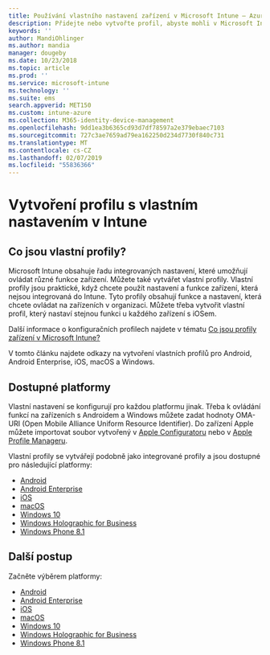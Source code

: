 ```yaml
---
title: Používání vlastního nastavení zařízení v Microsoft Intune – Azure | Microsoft Docs
description: Přidejte nebo vytvořte profil, abyste mohli v Microsoft Intune použít vlastní nastavení zařízení se systémy Windows Phone, Windows 8.1, Windows 10 a novějšími, Android, Anndroid Enterprise, macOS a iOS.
keywords: ''
author: MandiOhlinger
ms.author: mandia
manager: dougeby
ms.date: 10/23/2018
ms.topic: article
ms.prod: ''
ms.service: microsoft-intune
ms.technology: ''
ms.suite: ems
search.appverid: MET150
ms.custom: intune-azure
ms.collection: M365-identity-device-management
ms.openlocfilehash: 9dd1ea3b6365cd93d7df78597a2e379ebaec7103
ms.sourcegitcommit: 727c3ae7659ad79ea162250d234d7730f840c731
ms.translationtype: MT
ms.contentlocale: cs-CZ
ms.lasthandoff: 02/07/2019
ms.locfileid: "55836366"
---
```

# <a name="create-a-profile-with-custom-settings-in-intune"></a>Vytvoření profilu s vlastním nastavením v Intune

## <a name="what-are-custom-profiles"></a>Co jsou vlastní profily?

Microsoft Intune obsahuje řadu integrovaných nastavení, které umožňují ovládat různé funkce zařízení. Můžete také vytvářet vlastní profily. Vlastní profily jsou praktické, když chcete použít nastavení a funkce zařízení, která nejsou integrovaná do Intune. Tyto profily obsahují funkce a nastavení, která chcete ovládat na zařízeních v organizaci. Můžete třeba vytvořit vlastní profil, který nastaví stejnou funkci u každého zařízení s iOSem.

Další informace o konfiguračních profilech najdete v tématu [Co jsou profily zařízení v Microsoft Intune?](device-profiles.md) 

V tomto článku najdete odkazy na vytvoření vlastních profilů pro Android, Android Enterprise, iOS, macOS a Windows.

## <a name="available-platforms"></a>Dostupné platformy

Vlastní nastavení se konfigurují pro každou platformu jinak. Třeba k ovládání funkcí na zařízeních s Androidem a Windows můžete zadat hodnoty OMA-URI (Open Mobile Alliance Uniform Resource Identifier). Do zařízení Apple můžete importovat soubor vytvořený v [Apple Configuratoru](https://itunes.apple.com/us/app/apple-configurator-2/id1037126344?mt=12) nebo v [Apple Profile Manageru](https://support.apple.com/profile-manager).

Vlastní profily se vytvářejí podobně jako integrované profily a jsou dostupné pro následující platformy:

- [Android](custom-settings-android.md)
- [Android Enterprise](custom-settings-android-for-work.md)
- [iOS](custom-settings-ios.md)
- [macOS](custom-settings-macos.md)
- [Windows 10](custom-settings-windows-10.md)
- [Windows Holographic for Business](custom-settings-windows-holographic.md)
- [Windows Phone 8.1](custom-settings-windows-phone-8-1.md)

## <a name="next-steps"></a>Další postup

Začněte výběrem platformy:

- [Android](custom-settings-android.md)
- [Android Enterprise](custom-settings-android-for-work.md)
- [iOS](custom-settings-ios.md)
- [macOS](custom-settings-macos.md)
- [Windows 10](custom-settings-windows-10.md)
- [Windows Holographic for Business](custom-settings-windows-holographic.md)
- [Windows Phone 8.1](custom-settings-windows-phone-8-1.md)
